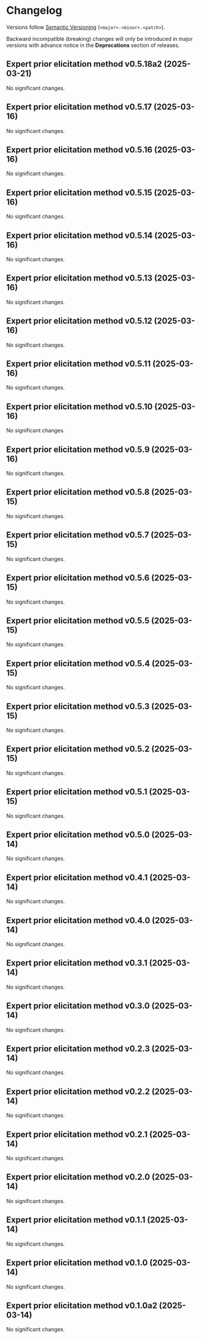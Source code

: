 # Changelog

Versions follow [Semantic Versioning](https://semver.org/) (`<major>.<minor>.<patch>`).

Backward incompatible (breaking) changes will only be introduced in major versions
with advance notice in the **Deprecations** section of releases.

<!--
You should *NOT* be adding new changelog entries to this file,
this file is managed by towncrier.
See `changelog/README.md`.

You *may* edit previous changelogs to fix problems like typo corrections or such.
To add a new changelog entry, please see
`changelog/README.md`
and https://pip.pypa.io/en/latest/development/contributing/#news-entries,
noting that we use the `changelog` directory instead of news,
markdown instead of restructured text and use slightly different categories
from the examples given in that link.
-->

<!-- towncrier release notes start -->

## Expert prior elicitation method v0.5.18a2 (2025-03-21)

No significant changes.


## Expert prior elicitation method v0.5.17 (2025-03-16)

No significant changes.


## Expert prior elicitation method v0.5.16 (2025-03-16)

No significant changes.


## Expert prior elicitation method v0.5.15 (2025-03-16)

No significant changes.


## Expert prior elicitation method v0.5.14 (2025-03-16)

No significant changes.


## Expert prior elicitation method v0.5.13 (2025-03-16)

No significant changes.


## Expert prior elicitation method v0.5.12 (2025-03-16)

No significant changes.


## Expert prior elicitation method v0.5.11 (2025-03-16)

No significant changes.


## Expert prior elicitation method v0.5.10 (2025-03-16)

No significant changes.


## Expert prior elicitation method v0.5.9 (2025-03-16)

No significant changes.


## Expert prior elicitation method v0.5.8 (2025-03-15)

No significant changes.


## Expert prior elicitation method v0.5.7 (2025-03-15)

No significant changes.


## Expert prior elicitation method v0.5.6 (2025-03-15)

No significant changes.


## Expert prior elicitation method v0.5.5 (2025-03-15)

No significant changes.


## Expert prior elicitation method v0.5.4 (2025-03-15)

No significant changes.


## Expert prior elicitation method v0.5.3 (2025-03-15)

No significant changes.


## Expert prior elicitation method v0.5.2 (2025-03-15)

No significant changes.


## Expert prior elicitation method v0.5.1 (2025-03-15)

No significant changes.


## Expert prior elicitation method v0.5.0 (2025-03-14)

No significant changes.


## Expert prior elicitation method v0.4.1 (2025-03-14)

No significant changes.


## Expert prior elicitation method v0.4.0 (2025-03-14)

No significant changes.


## Expert prior elicitation method v0.3.1 (2025-03-14)

No significant changes.


## Expert prior elicitation method v0.3.0 (2025-03-14)

No significant changes.


## Expert prior elicitation method v0.2.3 (2025-03-14)

No significant changes.


## Expert prior elicitation method v0.2.2 (2025-03-14)

No significant changes.


## Expert prior elicitation method v0.2.1 (2025-03-14)

No significant changes.


## Expert prior elicitation method v0.2.0 (2025-03-14)

No significant changes.


## Expert prior elicitation method v0.1.1 (2025-03-14)

No significant changes.


## Expert prior elicitation method v0.1.0 (2025-03-14)

No significant changes.


## Expert prior elicitation method v0.1.0a2 (2025-03-14)

No significant changes.
